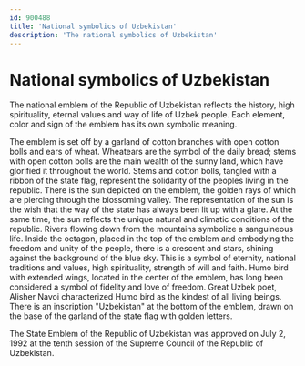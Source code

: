 ```yaml
---
id: 900488
title: 'National symbolics of Uzbekistan'
description: 'The national symbolics of Uzbekistan'
---
```


# National symbolics of Uzbekistan

The national emblem of the Republic of Uzbekistan reflects the history, high spirituality, eternal values and way of life of Uzbek people. Each element, color and sign of the emblem has its own symbolic meaning.

The emblem is set off by a garland of cotton branches with open cotton bolls and ears of wheat. Wheatears are the symbol of the daily bread; stems with open cotton bolls are the main wealth of the sunny land, which have glorified it throughout the world. Stems and cotton bolls, tangled with a ribbon of the state flag, represent the solidarity of the peoples living in the republic. There is the sun depicted on the emblem, the golden rays of which are piercing through the blossoming valley. The representation of the sun is the wish that the way of the state has always been lit up with a glare. At the same time, the sun reflects the unique natural and climatic conditions of the republic. Rivers flowing down from the mountains symbolize a sanguineous life. Inside the octagon, placed in the top of the emblem and embodying the freedom and unity of the people, there is a crescent and stars, shining against the background of the blue sky. This is a symbol of eternity, national traditions and values, high spirituality, strength of will and faith. Humo bird with extended wings, located in the center of the emblem, has long been considered a symbol of fidelity and love of freedom. Great Uzbek poet, Alisher Navoi characterized Humo bird as the kindest of all living beings. There is an inscription "Uzbekistan" at the bottom of the emblem, drawn on the base of the garland of the state flag with golden letters.

The State Emblem of the Republic of Uzbekistan was approved on July 2, 1992 at the tenth session of the Supreme Council of the Republic of Uzbekistan.
